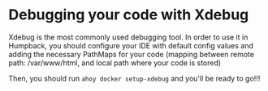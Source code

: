 # Debugging your code with Xdebug

Xdebug is the most commonly used debugging tool. In order to use it in Humpback, you should configure your IDE with default config values and adding the necessary PathMaps for your code (mapping between remote path: /var/www/html, and local path where your code is stored)

Then, you should run `ahoy docker setup-xdebug` and you'll be ready to go!!!
